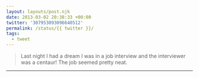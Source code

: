 ```yaml
---
layout: layouts/post.njk
date: 2013-03-02 20:38:33 +00:00
twitter: '307953093096640512'
permalink: /status/{{ twitter }}/
tags: 
  - tweet
---
```


> Last night I had a dream I was in a job interview and the interviewer was a centaur! The job seemed pretty neat.

---
